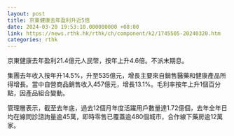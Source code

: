 ```yaml
---
layout: post
title: 京東健康去年盈利升近5倍
date: 2024-03-20 19:53:10.000000000 +08:00
link: https://news.rthk.hk/rthk/ch/component/k2/1745505-20240320.htm
categories: rthk
---
```


京東健康去年盈利21.4億元人民幣，按年上升4.6倍。不派末期息。

集團去年收入按年升14.5%，升至535億元，增長主要來自銷售醫藥和健康產品所得增長。當中自營商品銷售收入457億元，增長13.1%。毛利率按年上升1個百分點，因產品組合變動。

管理層表示，截至去年底，過去12個月年度活躍用戶數量達1.72億個，去年全年日均在線問診諮詢量逾45萬，即時零售已覆蓋逾480個城市，合作線下藥房逾12萬家。
